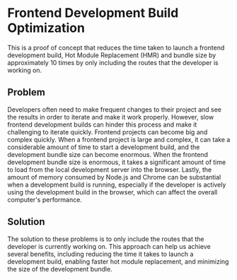 # Frontend Development Build Optimization

This is a proof of concept that reduces the time taken to launch a frontend development build, Hot Module Replacement (HMR) and bundle size by approximately 10 times by only including the routes that the developer is working on.

## Problem

Developers often need to make frequent changes to their project and see the results in order to iterate and make it work properly. However, slow frontend development builds can hinder this process and make it challenging to iterate quickly.
Frontend projects can become big and complex quickly.
When a frontend project is large and complex, it can take a considerable amount of time to start a development build, and the development bundle size can become enormous.
When the frontend development bundle size is enormous, it takes a significant amount of time to load from the local development server into the browser.
Lastly, the amount of memory consumed by Node.js and Chrome can be substantial when a development build is running, especially if the developer is actively using the development build in the browser, which can affect the overall computer's performance.

## Solution

The solution to these problems is to only include the routes that the developer is currently working on. This approach can help us achieve several benefits, including reducing the time it takes to launch a development build, enabling faster hot module replacement, and minimizing the size of the development bundle.



